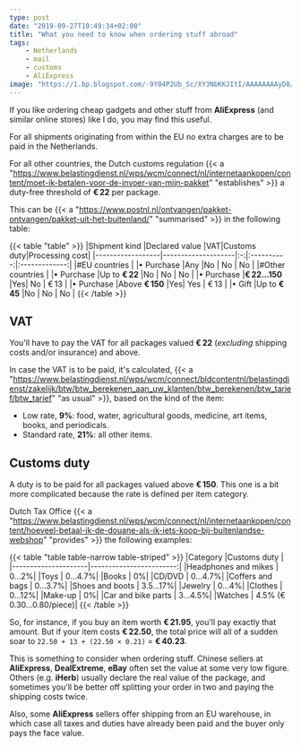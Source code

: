 ```yaml
---
type: post
date: "2019-09-27T10:49:34+02:00"
title: "What you need to know when ordering stuff abroad"
tags:
    - Netherlands
    - mail
    - customs
    - AliExpress
image: "https://1.bp.blogspot.com/-9Y04P2Ub_Sc/XY3NbKKJItI/AAAAAAAAyD8/Xd0CWgjraRwcnSmI6T4bE_ryoJDjwuPeQCKgBGAsYHg/s1600/post_nl.jpg"
---
```


If you like ordering cheap gadgets and other stuff from **AliExpress** (and similar online stores) like I do, you may find this useful.

For all shipments originating from within the EU no extra charges are to be paid in the Netherlands.

For all other countries, the Dutch customs regulation {{< a "https://www.belastingdienst.nl/wps/wcm/connect/nl/internetaankopen/content/moet-ik-betalen-voor-de-invoer-van-mijn-pakket" "establishes" >}} a duty-free threshold of **€ 22** per package.

<!--more-->

This can be {{< a "https://www.postnl.nl/ontvangen/pakket-ontvangen/pakket-uit-het-buitenland/" "summarised" >}} in the following table:

{{< table "table" >}}
|Shipment kind     |Declared value      |VAT|Customs duty|Processing cost|
|------------------|--------------------|:-:|:----------:|:-------------:|
|#EU countries    |
|• Purchase        |Any                 |No |      No    |     No        |
|#Other countries |
|• Purchase        |Up to **€ 22**      |No |      No    |     No        |
|• Purchase        |**€ 22…150**        |Yes|      No    |     € 13      |
|• Purchase        |Above **€ 150**     |Yes|      Yes   |     € 13      |
|• Gift            |Up to **€ 45**      |No |      No    |     No        |
{{< /table >}}

## VAT

You'll have to pay the VAT for all packages valued **€ 22** (*excluding* shipping costs and/or insurance) and above.

In case the VAT is to be paid, it's calculated, {{< a "https://www.belastingdienst.nl/wps/wcm/connect/bldcontentnl/belastingdienst/zakelijk/btw/btw_berekenen_aan_uw_klanten/btw_berekenen/btw_tarief/btw_tarief" "as usual" >}}, based on the kind of the item:

* Low rate, **9%**: food, water, agricultural goods, medicine, art items, books, and periodicals. 
* Standard rate, **21%**: all other items.

## Customs duty

A duty is to be paid for all packages valued above **€ 150**. This one is a bit more complicated because the rate is defined per item category.

Dutch Tax Office {{< a "https://www.belastingdienst.nl/wps/wcm/connect/nl/internetaankopen/content/hoeveel-betaal-ik-de-douane-als-ik-iets-koop-bij-buitenlandse-webshop" "provides" >}} the following examples:

{{< table "table table-narrow table-striped" >}}
|Category             |Customs duty             |
|---------------------|------------------------:|
|Headphones and mikes |                     0…2%|
|Toys                 |                   0…4.7%|
|Books                |                       0%|
|CD/DVD               |                   0…4.7%|
|Coffers and bags     |                   0…3.7%|
|Shoes and boots      |                  3.5…17%|
|Jewelry              |                     0…4%|
|Clothes              |                    0…12%|
|Make-up              |                       0%|
|Car and bike parts   |                   3…4.5%|
|Watches              | 4.5% (€ 0.30…0.80/piece)|
{{< /table >}}

So, for instance, if you buy an item worth **€ 21.95**, you'll pay exactly that amount. But if your item costs **€ 22.50**, the total price will all of a sudden soar to `22.50 + 13 + (22.50 × 0.21)` = **€ 40.23**.

This is something to consider when ordering stuff. Chinese sellers at **AliExpress**, **DealExtreme**, **eBay** often set the value at some very low figure. Others (e.g. **iHerb**) usually declare the real value of the package, and sometimes you'll be better off splitting your order in two and paying the shipping costs twice.

Also, some **AliExpress** sellers offer shipping from an EU warehouse, in which case all taxes and duties have already been paid and the buyer only pays the face value.
 